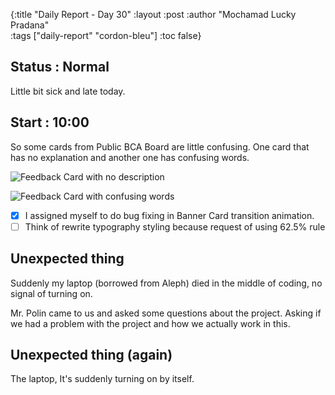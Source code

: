 {:title "Daily Report - Day 30"
 :layout :post
 :author "Mochamad Lucky Pradana"   
 :tags  ["daily-report" "cordon-bleu"]
 :toc false}

## **Status : Normal**
Little bit sick and late today.

## **Start : 10:00**
So some cards from Public BCA Board are little confusing. 
One card that has no explanation and another one has confusing words.

![Feedback Card with no description](/img/screenshot-of-no-description-card.png)

![Feedback Card with confusing words](/img/screenshot-of-confusing-words)

- [x] I assigned myself to do bug fixing in Banner Card transition animation.
- [ ] Think of rewrite typography styling because request of using 62.5% rule

## Unexpected thing
Suddenly my laptop (borrowed from Aleph) died in the middle of coding, no signal of turning on. 

Mr. Polin came to us and asked some questions about the project. Asking if we had a problem with the project and how we actually work in this.

## Unexpected thing (again)
The laptop, It's suddenly turning on by itself.

